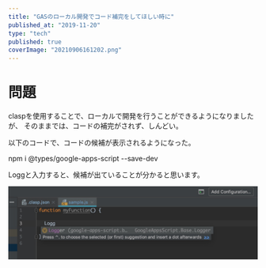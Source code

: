 ```yaml
---
title: "GASのローカル開発でコード補完をしてほしい時に"
published_at: "2019-11-20"
type: "tech"
published: true
coverImage: "20210906161202.png"
---
```


# 問題

claspを使用することで、ローカルで開発を行うことができるようになりましたが、 そのままでは、コードの補完がされず、しんどい。

以下のコードで、コードの候補が表示されるようになった。

npm i @types/google-apps-script --save-dev

Loggと入力すると、候補が出ていることが分かると思います。

![f:id:gdtypk:20210906161202p:plain](/images/20210906161202.png)
